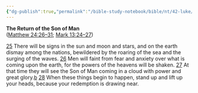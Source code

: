 ```yaml
---
{"dg-publish":true,"permalink":"/bible-study-notebook/bible/nt/42-luke/luke-21-25-28/","tags":["NT/42_Luke-21v25-28"],"created":"2025-06-03T21:28:18.935-04:00","updated":"2025-06-04T01:44:09.936-04:00"}
---
```


**The Return of the Son of Man**<br/>
([Matthew 24:26–31](https://www.google.com/url?sa=E&q=https%3A%2F%2Fbiblehub.com%2Fbsb%2Fmatthew%2F24.htm%2326); [Mark 13:24–27](https://www.google.com/url?sa=E&q=https%3A%2F%2Fbiblehub.com%2Fbsb%2Fmark%2F13.htm%2324))

[25](https://www.google.com/url?sa=E&q=https%3A%2F%2Fbiblehub.com%2Fluke%2F21-25.htm) There will be signs in the sun and moon and stars, and on the earth dismay among the nations, bewildered by the roaring of the sea and the surging of the waves. [26](https://www.google.com/url?sa=E&q=https%3A%2F%2Fbiblehub.com%2Fluke%2F21-26.htm) Men will faint from fear and anxiety over what is coming upon the earth, for the powers of the heavens will be shaken. [27](https://www.google.com/url?sa=E&q=https%3A%2F%2Fbiblehub.com%2Fluke%2F21-27.htm) At that time they will see the Son of Man coming in a cloud with power and great glory.[b](https://www.google.com/url?sa=E&q=https%3A%2F%2Fbiblehub.com%2Fbsb%2Fluke%2F%23fn) [28](https://www.google.com/url?sa=E&q=https%3A%2F%2Fbiblehub.com%2Fluke%2F21-28.htm) When these things begin to happen, stand up and lift up your heads, because your redemption is drawing near.

